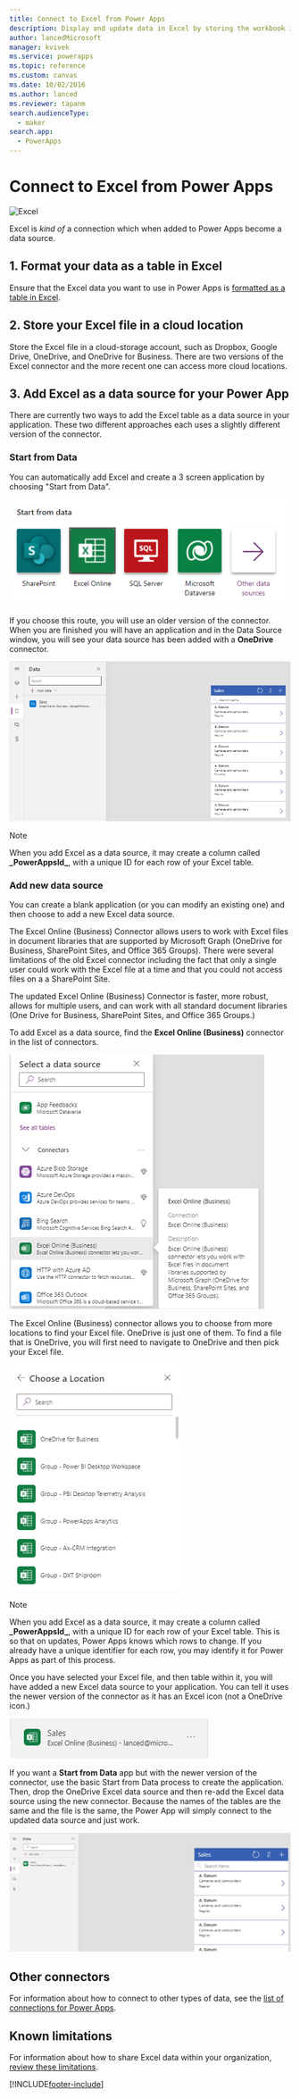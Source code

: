 ```yaml
---
title: Connect to Excel from Power Apps
description: Display and update data in Excel by storing the workbook in a cloud-storage account and then connecting to the data from your app.
author: lancedMicrosoft
manager: kvivek
ms.service: powerapps
ms.topic: reference
ms.custom: canvas
ms.date: 10/02/2016
ms.author: lanced
ms.reviewer: tapanm
search.audienceType: 
  - maker
search.app: 
  - PowerApps
---
```

# Connect to Excel from Power Apps

![Excel](./media/connection-excel/excelicon.png)

Excel is *kind of* a connection which when added to Power Apps become a data source.

## 1. Format your data as a table in Excel
Ensure that the Excel data you want to use in Power Apps is [formatted as a table in Excel](https://support.office.com/article/Create-an-Excel-table-in-a-worksheet-E81AA349-B006-4F8A-9806-5AF9DF0AC664).
## 2. Store your Excel file in a cloud location
Store the Excel file in a cloud-storage account, such as Dropbox, Google Drive, OneDrive, and OneDrive for Business.  There are two versions of the Excel connector and the more recent one can access more cloud locations.

## 3. Add Excel as a data source for your Power App
There are currently two ways to add the Excel table as a data source in your application.  These two different approaches each uses a slightly different version of the connector.

### Start from Data
You can automatically add Excel and create a 3 screen application by choosing "Start from Data".

![Excel](./media/connection-excel/StartFromData.png)

If you choose this route, you will use an older version of the connector. When you are finished you will have an application and in the Data Source window, you will see your data source has been added with a **OneDrive** connector.

![Excel](./media/connection-excel/OneDriveConnector.png)

> [!NOTE]
> When you add Excel as a data source, it may create a column called **\_PowerAppsId_**, with a unique ID for each row of your Excel table.

### Add new data source

You can create a blank application (or you can modify an existing one) and then choose to add a new Excel data source.

The Excel Online (Business) Connector allows users to work with Excel files in document libraries that are supported by Microsoft Graph (OneDrive for Business, SharePoint Sites, and Office 365 Groups).  There were several limitations of the old Excel connector including the fact that only a single user could work with the Excel file at a time and that you could not access files on a a SharePoint Site.

The updated Excel Online (Business) Connector is faster, more robust, allows for multiple users, and can work with all standard document libraries (One Drive for Business, SharePoint Sites, and Office 365 Groups.)

To add Excel as a data source, find the **Excel Online (Business)** connector in the list of connectors. 

![Excel](./media/connection-excel/ExcelConnectorAmongOthers.png)

The Excel Online (Business) connector allows you to choose from more locations to find your Excel file.  OneDrive is just one of them.  To find a file that is OneDrive, you will first need to navigate to OneDrive and then pick your Excel file.

![Excel](./media/connection-excel/ExcelConnectorTablePicker.png)

> [!NOTE]
> When you add Excel as a data source, it may create a column called **\_PowerAppsId_**, with a unique ID for each row of your Excel table.  This is so that on updates, Power Apps knows which rows to change.  If you already have a unique identifier for each row, you may identify it for Power Apps as part of this process.

Once you have selected your Excel file, and then table within it, you will have added a new Excel data source to your application.  You can tell it uses the newer version of the connector as it has an Excel icon (not a OneDrive icon.)

![Excel](./media/connection-excel/ExcelDataSource.png)

If you want a **Start from Data** app but with the newer version of the connector, use the basic Start from Data process to create the application.  Then, drop the OneDrive Excel data source and then re-add the Excel data source using the new connector.  Because the names of the tables are the same and the file is the same, the Power App will simply connect to the updated data source and just work.

![Excel](./media/connection-excel/ExcelDataSourcewithApp.png)

## Other connectors
For information about how to connect to other types of data, see the [list of connections for Power Apps](../connections-list.md).

## Known limitations
For information about how to share Excel data within your organization, [review these limitations](cloud-storage-blob-connections.md#sharing-excel-tables).



[!INCLUDE[footer-include](../../../includes/footer-banner.md)]